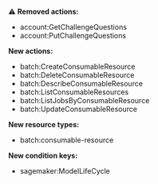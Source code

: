 :warning: **Removed actions:**

- account:GetChallengeQuestions
- account:PutChallengeQuestions

**New actions:**

- batch:CreateConsumableResource
- batch:DeleteConsumableResource
- batch:DescribeConsumableResource
- batch:ListConsumableResources
- batch:ListJobsByConsumableResource
- batch:UpdateConsumableResource

**New resource types:**

- batch:consumable-resource

**New condition keys:**

- sagemaker:ModelLifeCycle
